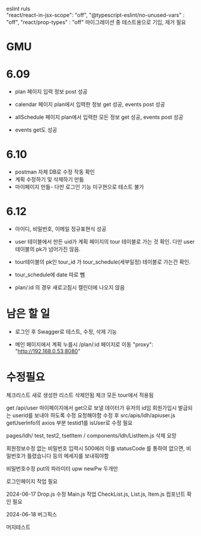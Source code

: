 eslint
ruls  
 "react/react-in-jsx-scope": "off",
"@typescript-eslint/no-unused-vars" : "off",
"react/prop-types" : "off"
마이그레이션 중 테스트용으로 기입, 제거 필요

# GMU

# 6.09

- plan 페이지 입력 정보 post 성공

- calendar 페이지 plan에서 입력한 정보 get 성공, events post 성공

- allSchedule 페이지 plan에서 입력한 모든 정보 get 성공, events post 성공

- events get도 성공

# 6.10

- postman 자체 DB로 수정 작동 확인
- 계획 수정하기 및 삭제하기 만듦
- 마이페이지 만듦- 다만 로그인 기능 미구현으로 테스트 불가

# 6.12

- 아이디, 비밀번호, 이메일 정규표현식 성공

- user 테이블에서 만든 uid가 계획 페이지의 tour 테이블로 가는 것 확인. 다만 user테이블의 pk가 넘어가진 않음.

- tour테이블의 pk인 tour_id 가 tour_schedule(세부일정) 테이블로 가는건 확인.

- tour_schedule에 date 따로 뺌

- plan/:id 의 경우 새로고침시 캘린더에 나오지 않음

# 남은 할 일

- 로그인 후 Swagger로 테스트, 수정, 삭제 기능

- 메인 페이지에서 계획 누를시 /plan/:id 페이지로 이동
  "proxy": "http://192.168.0.53:8080"

# 수정필요

체크리스트 새로 생성한 리스트 삭제안됨
체크 모든 tour에서 적용됨

get /api/user 마이페이지에서 get으로 보낼 데이터가 유저의 id임
회원가입시 발급되는 userid를 보내야 하도록 수정 요청해야함
수정 후 src/apis/ldh/apiuser.js getUserInfo의 axios 부분
testid1를 isUser로 수정 필요

pages/ldh/ test, test2, tsetItem / components/ldh/ListItem.js 삭제 요망

회원정보수정 없는 비밀번호 입력시 500에러
이를 statusCode 를 통하여 없으면, 비밀번호가 틀렸습니다 등의 메세지를 보내줘야함

비밀번호수정 put의 파라미터
upw newPw 두개만

로그인페이지 작업 필요

2024-06-17
Drop.js 수정
Main.js 작업
CheckList.js, List.js, Item.js 컴포넌트 확인 필요

2024-06-18
버그픽스

머지테스트

